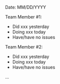 Date: MM/DD/YYYY

Team Member #1: 
- Did xxx yesterday
- Doing xxx today 
- Have/have no issues

Team Member #2: 
- Did xxx yesterday
- Doing xxx today 
- Have/have no issues

...
